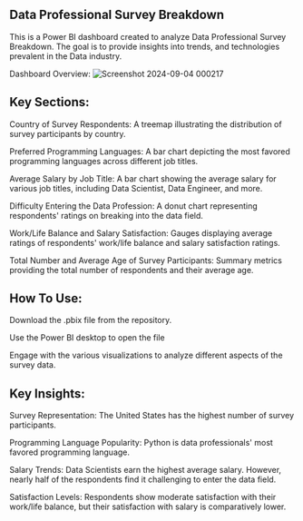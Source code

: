 Data Professional Survey Breakdown
-----------------------------------------------

This is a Power BI dashboard created to analyze Data Professional Survey Breakdown. The goal is to provide insights into trends, and technologies prevalent in the Data industry.

Dashboard Overview:
![Screenshot 2024-09-04 000217](https://github.com/user-attachments/assets/82400d0d-ebab-4bac-814c-ec8ed038e2b4)


Key Sections:
-------------------------------------------------
Country of Survey Respondents: A treemap illustrating the distribution of survey participants by country.

Preferred Programming Languages: A bar chart depicting the most favored programming languages across different job titles.

Average Salary by Job Title: A bar chart showing the average salary for various job titles, including Data Scientist, Data Engineer, and more.

Difficulty Entering the Data Profession: A donut chart representing respondents' ratings on breaking into the data field.

Work/Life Balance and Salary Satisfaction: Gauges displaying average ratings of respondents' work/life balance and salary satisfaction ratings.

Total Number and Average Age of Survey Participants: Summary metrics providing the total number of respondents and their average age.


How To Use:
--------------------------------------------------
Download the .pbix file from the repository.

Use the Power BI desktop to open the file

Engage with the various visualizations to analyze different aspects of the survey data.


Key Insights:
---------------------------------------------------
Survey Representation: The United States has the highest number of survey participants.

Programming Language Popularity: Python is data professionals' most favored programming language.

Salary Trends: Data Scientists earn the highest average salary. However, nearly half of the respondents find it challenging to enter the data field.

Satisfaction Levels: Respondents show moderate satisfaction with their work/life balance, but their satisfaction with salary is comparatively lower.


